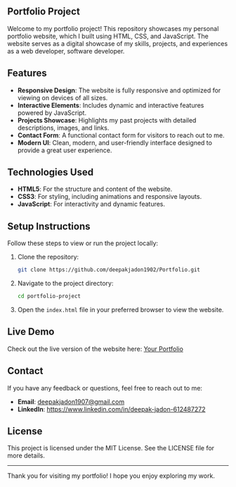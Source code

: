 ## Portfolio Project

Welcome to my portfolio project! This repository showcases my personal portfolio website, which I built using HTML, CSS, and JavaScript. The website serves as a digital showcase of my skills, projects, and experiences as a web developer, software developer.

## Features

- **Responsive Design**: The website is fully responsive and optimized for viewing on devices of all sizes.
- **Interactive Elements**: Includes dynamic and interactive features powered by JavaScript.
- **Projects Showcase**: Highlights my past projects with detailed descriptions, images, and links.
- **Contact Form**: A functional contact form for visitors to reach out to me.
- **Modern UI**: Clean, modern, and user-friendly interface designed to provide a great user experience.

## Technologies Used

- **HTML5**: For the structure and content of the website.
- **CSS3**: For styling, including animations and responsive layouts.
- **JavaScript**: For interactivity and dynamic features.



## Setup Instructions

Follow these steps to view or run the project locally:

1. Clone the repository:
   ```bash
   git clone https://github.com/deepakjadon1902/Portfolio.git
   ```
2. Navigate to the project directory:
   ```bash
   cd portfolio-project
   ```
3. Open the `index.html` file in your preferred browser to view the website.

## Live Demo

Check out the live version of the website here: [Your Portfolio](https://your-live-portfolio-link.com)

## Contact

If you have any feedback or questions, feel free to reach out to me:

- **Email**: deepakjadon1907@gmail.com
- **LinkedIn**: https://www.linkedin.com/in/deepak-jadon-612487272


## License

This project is licensed under the MIT License. See the LICENSE file for more details.

---

Thank you for visiting my portfolio! I hope you enjoy exploring my work.

